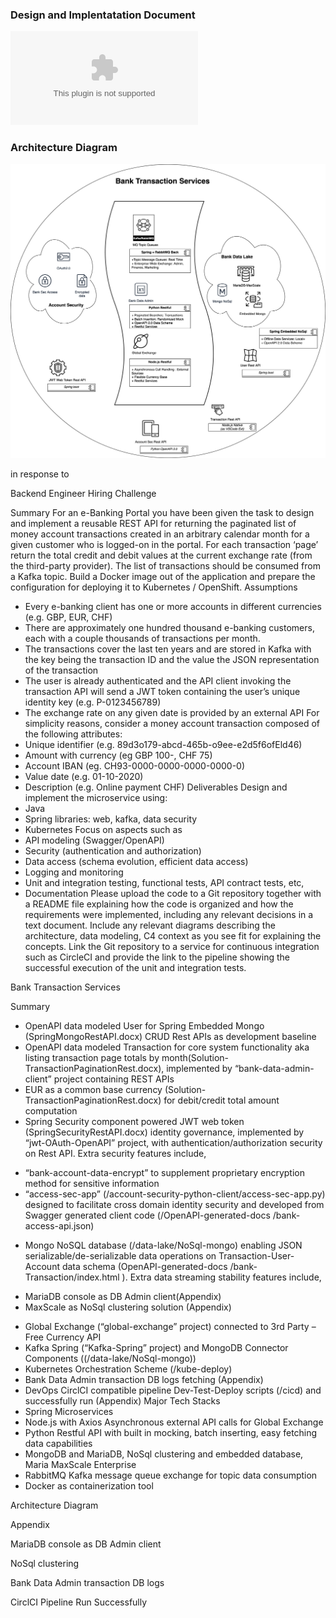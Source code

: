 ### Design and Implentatation Document

![BankTransactionServices-DesignAndImplentatation.docx](https://github.com/viraree/bank-transaction-services-pp/blob/main/BankTransactionServices-DesignAndImplentatation.docx)

### Architecture Diagram

![BankTransactionServices-DesignAndImplentatation.docx](https://github.com/viraree/bank-transaction-services-pp/blob/main/misc/ArchDiagram-light.jpg)



in response to 

Backend Engineer Hiring Challenge

Summary
For an e-Banking Portal you have been given the task to design and implement a reusable REST API for returning the paginated list of money account transactions created in an arbitrary calendar month for a given customer who is logged-on in the portal. For each transaction ‘page’ return the total credit and debit values at the current exchange rate (from the third-party provider). The list of transactions should be consumed from a Kafka topic. Build a Docker image out of the application and prepare the configuration for deploying it to Kubernetes / OpenShift.
Assumptions
* Every e-banking client has one or more accounts in different currencies (e.g. GBP, EUR, CHF)
* There are approximately one hundred thousand e-banking customers, each with a couple thousands of transactions per month.
* The transactions cover the last ten years and are stored in Kafka with the key being the transaction ID and the value the JSON representation of the transaction
* The user is already authenticated and the API client invoking the transaction API will send a JWT token containing the user’s unique identity key (e.g. P-0123456789)
* The exchange rate on any given date is provided by an external API
For simplicity reasons, consider a money account transaction composed of the following attributes:
* Unique identifier (e.g. 89d3o179-abcd-465b-o9ee-e2d5f6ofEld46)
* Amount with currency (eg GBP 100-, CHF 75)
* Account IBAN (eg. CH93-0000-0000-0000-0000-0)
* Value date (e.g. 01-10-2020)
* Description (e.g. Online payment CHF)
Deliverables
Design and implement the microservice using:
* Java
* Spring libraries: web, kafka, data security
* Kubernetes
Focus on aspects such as
* API modeling (Swagger/OpenAPI)
* Security (authentication and authorization)
* Data access (schema evolution, efficient data access)
* Logging and monitoring
* Unit and integration testing, functional tests, API contract tests, etc,
* Documentation
Please upload the code to a Git repository together with a README file explaining how the code is organized and how the requirements were implemented, including any relevant decisions in a text document. Include any relevant diagrams describing the architecture, data modeling, C4 context as you see fit for explaining the concepts.
Link the Git repository to a service for continuous integration such as CircleCI and provide the link to the pipeline showing the successful execution of the unit and integration tests.

Bank Transaction Services

Summary

-	OpenAPI data modeled User for Spring Embedded Mongo (SpringMongoRestAPI.docx) CRUD  Rest APIs as development baseline
-	OpenAPI data modeled Transaction for core system functionality aka listing transaction page totals by month(Solution-TransactionPaginationRest.docx), implemented by “bank-data-admin-client” project containing REST APIs
-	EUR  as  a common base currency  (Solution-TransactionPaginationRest.docx) for debit/credit total amount computation
-	Spring Security component powered JWT web token (SpringSecurityRestAPI.docx) identity governance, implemented by “jwt-OAuth-OpenAPI” project, with authentication/authorization security on Rest API.  Extra security features include,
  * “bank-account-data-encrypt” to supplement proprietary encryption method for sensitive information 
  * “access-sec-app” (/account-security-python-client/access-sec-app.py) designed to facilitate cross domain identity security and developed from Swagger generated client code (/OpenAPI-generated-docs /bank-access-api.json)
-	Mongo NoSQL database (/data-lake/NoSql-mongo) enabling JSON serializable/de-serializable data operations on Transaction-User-Account data schema (OpenAPI-generated-docs /bank-Transaction/index.html ). Extra data streaming stability features include, 
  * MariaDB console as DB Admin client(Appendix)
  * MaxScale as NoSql clustering solution  (Appendix)
-	Global Exchange (“global-exchange” project) connected to 3rd Party – Free Currency API 
-	Kafka Spring (“Kafka-Spring” project) and MongoDB Connector Components ((/data-lake/NoSql-mongo)) 
-	Kubernetes Orchestration Scheme (/kube-deploy)
-	Bank Data Admin transaction DB logs fetching (Appendix)
-	DevOps CirclCI compatible pipeline Dev-Test-Deploy scripts (/cicd) and successfully run (Appendix)
Major Tech Stacks
-	Spring Microservices 
-	Node.js with Axios Asynchronous external API calls for Global Exchange
-	Python Restful API with built in mocking, batch inserting, easy fetching data capabilities
-	MongoDB and MariaDB, NoSql clustering and embedded database, Maria MaxScale Enterprise
-	RabbitMQ Kafka message queue exchange for topic data consumption 
-	Docker as containerization tool

Architecture Diagram

Appendix

MariaDB console as DB Admin client

 













NoSql clustering

 
 










Bank Data Admin transaction DB logs

 


























CirclCI Pipeline Run Successfully



